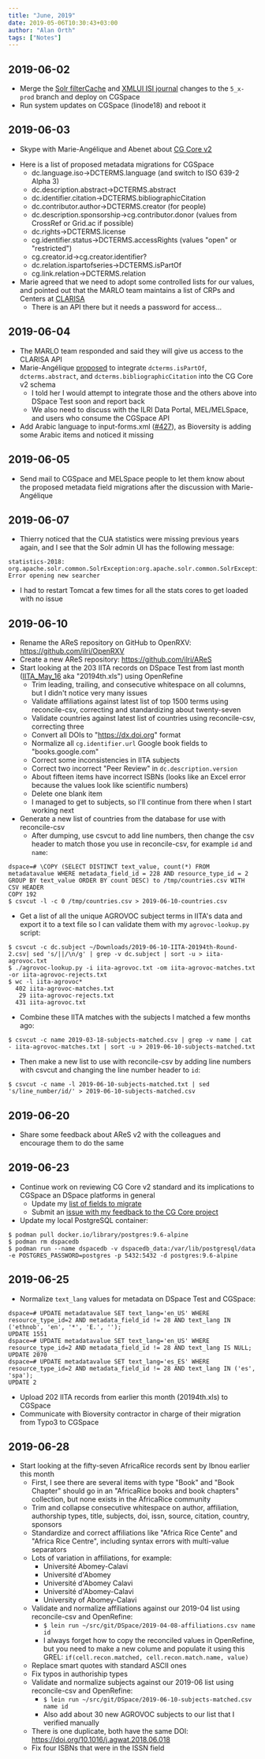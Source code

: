 ```yaml
---
title: "June, 2019"
date: 2019-05-06T10:30:43+03:00
author: "Alan Orth"
tags: ["Notes"]
---
```


## 2019-06-02

- Merge the [Solr filterCache](https://github.com/ilri/DSpace/pull/425) and [XMLUI ISI journal](https://github.com/ilri/DSpace/pull/426) changes to the `5_x-prod` branch and deploy on CGSpace
- Run system updates on CGSpace (linode18) and reboot it

## 2019-06-03

- Skype with Marie-Angélique and Abenet about [CG Core v2](https://agriculturalsemantics.github.io/cg-core/cgcore.html)

<!--more-->

- Here is a list of proposed metadata migrations for CGSpace
  - dc.language.iso→DCTERMS.language (and switch to ISO 639-2 Alpha 3)
  - dc.description.abstract→DCTERMS.abstract
  - dc.identifier.citation→DCTERMS.bibliographicCitation
  - dc.contributor.author→DCTERMS.creator (for people)
  - dc.description.sponsorship→cg.contributor.donor (values from CrossRef or Grid.ac if possible)
  - dc.rights→DCTERMS.license
  - cg.identifier.status→DCTERMS.accessRights (values "open" or "restricted")
  - cg.creator.id→cg.creator.identifier?
  - dc.relation.ispartofseries→DCTERMS.isPartOf
  - cg.link.relation→DCTERMS.relation
- Marie agreed that we need to adopt some controlled lists for our values, and pointed out that the MARLO team maintains a list of CRPs and Centers at [CLARISA](https://clarisa.cgiar.org/)
  - There is an API there but it needs a password for access...

## 2019-06-04

- The MARLO team responded and said they will give us access to the CLARISA API
- Marie-Angélique [proposed](https://github.com/AgriculturalSemantics/cg-core/pull/1) to integrate `dcterms.isPartOf`, `dcterms.abstract`, and `dcterms.bibliographicCitation` into the CG Core v2 schema
  - I told her I would attempt to integrate those and the others above into DSpace Test soon and report back
  - We also need to discuss with the ILRI Data Portal, MEL/MELSpace, and users who consume the CGSpace API
- Add Arabic language to input-forms.xml ([#427](https://github.com/ilri/DSpace/pull/427)), as Bioversity is adding some Arabic items and noticed it missing

## 2019-06-05

- Send mail to CGSpace and MELSpace people to let them know about the proposed metadata field migrations after the discussion with Marie-Angélique

## 2019-06-07

- Thierry noticed that the CUA statistics were missing previous years again, and I see that the Solr admin UI has the following message:

```
statistics-2018: org.apache.solr.common.SolrException:org.apache.solr.common.SolrException: Error opening new searcher 
```

- I had to restart Tomcat a few times for all the stats cores to get loaded with no issue

## 2019-06-10

- Rename the AReS repository on GitHub to OpenRXV: https://github.com/ilri/OpenRXV
- Create a new AReS repository: https://github.com/ilri/AReS
- Start looking at the 203 IITA records on DSpace Test from last month ([IITA_May_16](https://dspacetest.cgiar.org/handle/10568/102032) aka "20194th.xls") using OpenRefine
  - Trim leading, trailing, and consecutive whitespace on all columns, but I didn't notice very many issues
  - Validate affiliations against latest list of top 1500 terms using reconcile-csv, correcting and standardizing about twenty-seven
  - Validate countries against latest list of countries using reconcile-csv, correcting three
  - Convert all DOIs to "https://dx.doi.org" format
  - Normalize all `cg.identifier.url` Google book fields to "books.google.com"
  - Correct some inconsistencies in IITA subjects
  - Correct two incorrect "Peer Review" in `dc.description.version`
  - About fifteen items have incorrect ISBNs (looks like an Excel error because the values look like scientific numbers)
  - Delete one blank item
  - I managed to get to subjects, so I'll continue from there when I start working next
- Generate a new list of countries from the database for use with reconcile-csv
  - After dumping, use csvcut to add line numbers, then change the csv header to match those you use in reconcile-csv, for example `id` and `name`:

```
dspace=# \COPY (SELECT DISTINCT text_value, count(*) FROM metadatavalue WHERE metadata_field_id = 228 AND resource_type_id = 2 GROUP BY text_value ORDER BY count DESC) to /tmp/countries.csv WITH CSV HEADER
COPY 192
$ csvcut -l -c 0 /tmp/countries.csv > 2019-06-10-countries.csv
```

- Get a list of all the unique AGROVOC subject terms in IITA's data and export it to a text file so I can validate them with my `agrovoc-lookup.py` script:

```
$ csvcut -c dc.subject ~/Downloads/2019-06-10-IITA-20194th-Round-2.csv| sed 's/||/\n/g' | grep -v dc.subject | sort -u > iita-agrovoc.txt
$ ./agrovoc-lookup.py -i iita-agrovoc.txt -om iita-agrovoc-matches.txt -or iita-agrovoc-rejects.txt
$ wc -l iita-agrovoc*
  402 iita-agrovoc-matches.txt
   29 iita-agrovoc-rejects.txt
  431 iita-agrovoc.txt
```

- Combine these IITA matches with the subjects I matched a few months ago:

```
$ csvcut -c name 2019-03-18-subjects-matched.csv | grep -v name | cat - iita-agrovoc-matches.txt | sort -u > 2019-06-10-subjects-matched.txt
```

- Then make a new list to use with reconcile-csv by adding line numbers with csvcut and changing the line number header to `id`:

```
$ csvcut -c name -l 2019-06-10-subjects-matched.txt | sed 's/line_number/id/' > 2019-06-10-subjects-matched.csv
```

## 2019-06-20

- Share some feedback about AReS v2 with the colleagues and encourage them to do the same

## 2019-06-23

- Continue work on reviewing CG Core v2 standard and its implications to CGSpace an DSpace platforms in general
  - Update my [list of fields to migrate](https://gist.github.com/alanorth/2db39e91f48d116e00a4edffd6ba6409)
  - Submit an [issue with my feedback to the CG Core project](https://github.com/AgriculturalSemantics/cg-core/issues/2)
- Update my local PostgreSQL container:

```
$ podman pull docker.io/library/postgres:9.6-alpine
$ podman rm dspacedb
$ podman run --name dspacedb -v dspacedb_data:/var/lib/postgresql/data -e POSTGRES_PASSWORD=postgres -p 5432:5432 -d postgres:9.6-alpine
```

## 2019-06-25

- Normalize `text_lang` values for metadata on DSpace Test and CGSpace:

```
dspace=# UPDATE metadatavalue SET text_lang='en_US' WHERE resource_type_id=2 AND metadata_field_id != 28 AND text_lang IN ('ethnob', 'en', '*', 'E.', '');
UPDATE 1551
dspace=# UPDATE metadatavalue SET text_lang='en_US' WHERE resource_type_id=2 AND metadata_field_id != 28 AND text_lang IS NULL;
UPDATE 2070
dspace=# UPDATE metadatavalue SET text_lang='es_ES' WHERE resource_type_id=2 AND metadata_field_id != 28 AND text_lang IN ('es', 'spa');
UPDATE 2
```

- Upload 202 IITA records from earlier this month (20194th.xls) to CGSpace
- Communicate with Bioversity contractor in charge of their migration from Typo3 to CGSpace

## 2019-06-28

- Start looking at the fifty-seven AfricaRice records sent by Ibnou earlier this month
  - First, I see there are several items with type "Book" and "Book Chapter" should go in an "AfricaRice books and book chapters" collection, but none exists in the AfricaRice community
  - Trim and collapse consecutive whitespace on author, affiliation, authorship types, title, subjects, doi, issn, source, citation, country, sponsors
  - Standardize and correct affiliations like "Africa Rice Cente" and "Africa Rice Centre", including syntax errors with multi-value separators
  - Lots of variation in affiliations, for example:
    - Université Abomey-Calavi
    - Université d'Abomey
    - Université d'Abomey Calavi
    - Université d'Abomey-Calavi
    - University of Abomey-Calavi
  - Validate and normalize affiliations against our 2019-04 list using reconcile-csv and OpenRefine:
    - `$ lein run ~/src/git/DSpace/2019-04-08-affiliations.csv name id`
    - I always forget how to copy the reconciled values in OpenRefine, but you need to make a new colume and populate it using this GREL: `if(cell.recon.matched, cell.recon.match.name, value)`
  - Replace smart quotes with standard ASCII ones
  - Fix typos in authoriship types
  - Validate and normalize subjects against our 2019-06 list using reconcile-csv and OpenRefine:
    - `$ lein run ~/src/git/DSpace/2019-06-10-subjects-matched.csv name id`
    - Also add about 30 new AGROVOC subjects to our list that I verified manually
  - There is one duplicate, both have the same DOI: https://doi.org/10.1016/j.agwat.2018.06.018
  - Fix four ISBNs that were in the ISSN field
